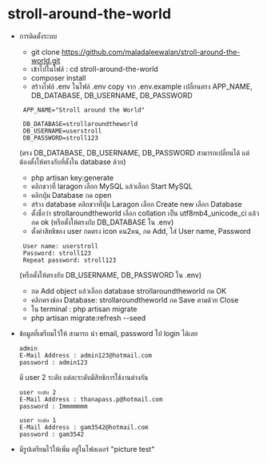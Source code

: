 # stroll-around-the-world
- การติดตั้งระบบ
    - git clone https://github.com/maladaleewalan/stroll-around-the-world.git
    - เข้าไปในไฟล์ : cd stroll-around-the-world
    - composer install
    - สร้างไฟล์ .env ในไฟล์ .env copy จาก .env.example เปลี่ยนตรง APP_NAME, DB_DATABASE, DB_USERNAME, DB_PASSWORD
    ```
     APP_NAME="Stroll around the World"

     DB_DATABASE=strollaroundtheworld
     DB_USERNAME=userstroll
     DB_PASSWORD=stroll123
    ```
    (ตรง DB_DATABASE, DB_USERNAME, DB_PASSWORD สามารถเปลี่ยนได้ แต่ต้องตั้งให้ตรงกับที่ตั้งใน database ด้วย)
    - php artisan key:generate
    - คลิกขวาที่ laragon เลือก MySQL แล้วเลือก Start MySQL
    - คลิกปุ่ม Database กด open
    - สร้าง database คลิกขวาที่ปุ่ม Laragon เลือก Create new เลือก Database 
    - ตั้งชื่อว่า strollaroundtheworld เลือก collation เป็น utf8mb4_unicode_ci แล้วกด ok (หรือตั้งให้ตรงกับ DB_DATABASE ใน .env)
    - ตั้งค่าสิทธิของ user กดตรง icon คน2คน, กด Add, ใส่ User name, Password
    ```
     User name: userstroll
     Password: stroll123
     Repeat password: stroll123
    ```
    (หรือตั้งให้ตรงกับ DB_USERNAME, DB_PASSWORD ใน .env)
    - กด Add object แล้วเลือก database strollaroundtheworld กด OK
    - คลิกตรงช่อง Database: strollaroundtheworld กด Save ตามด้วย Close
    - ใน terminal : php artisan migrate
    - php artisan migrate:refresh --seed

- ข้อมูลที่เตรียมไว้ให้ สามารถ นำ email, password ไป login ได้เลย
    ```
    admin
    E-Mail Address : admin123@hotmail.com
    password : admin123
    ```
    มี user 2 ระดับ แต่ละระดับมีสิทธิการใช้งานต่างกัน 
    ```
    user ระดับ 2
    E-Mail Address : thanapass.p@hotmail.com
    password : Immmmmmm
    ```

    ```
    user ระดับ 1
    E-Mail Address : gam3542@hotmail.com
    password : gam3542
    ```
- มีรูปเตรียมไว้ให้เพิ่ม อยู่ในโฟลเดอร์ "picture test"